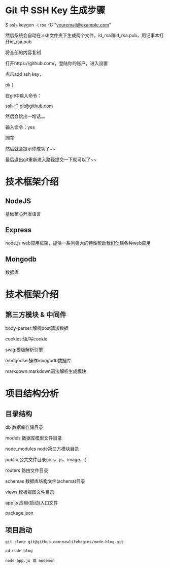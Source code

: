# Git 中 SSH Key 生成步骤
$ ssh-keygen -t rsa -C "youremail@example.com"

然后系统会自动在.ssh文件夹下生成两个文件，id_rsa和id_rsa.pub，用记事本打开id_rsa.pub

将全部的内容复制

打开https://github.com/，登陆你的账户，进入设置

点击add ssh key，

ok！

在git中输入命令：

ssh -T git@github.com

然后会跳出一堆话。。

输入命令：yes

回车

然后就会提示你成功了~~

最后退出git重新进入路径提交一下就可以了~~


# 技术框架介绍

## NodeJS

基础核心开发语言

## Express

node.js web应用框架，提供一系列强大的特性帮助我们创建各种web应用

## Mongodb

数据库

# 技术框架介绍

## 第三方模块 & 中间件

body-parser:解析post请求数据

cookies:读/写cookie

swig:模板解析引擎

mongoose:操作mongodb数据库

markdown:markdown语法解析生成模块

# 项目结构分析

## 目录结构

db        数据库存储目录

models   数据库模型文件目录

node_modules  node第三方模块目录

public     公共文件目录(css、js、image....)

routers     路由文件目录

schemas    数据库结构文件(schema)目录

views     模板视图文件目录

app.js    应用(启动)入口文件

package.json

## 项目启动

```
git clone git@github.com:newlifebegins/node-blog.git

cd node-blog

node app.js 或 nodemon
```
